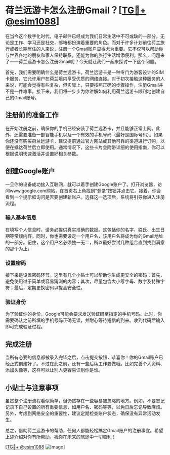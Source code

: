 # 荷兰远游卡怎么注册Gmail？[[TG💪+ @esim1088](https://t.me/s/esim1088)]

在当今这个数字化时代，电子邮件已经成为我们日常生活中不可或缺的一部分。无论是工作、学习还是社交，邮箱都扮演着重要的角色。而对于许多计划前往荷兰旅行或者长期居住的人来说，注册一个Gmail账户显得尤为重要。它不仅可以帮助你与世界各地的朋友和家人保持联系，还能为你的旅行生活增添便利。那么，问题来了——荷兰远游卡怎么注册Gmail呢？今天就让我们一起来探讨一下这个问题。

首先，我们需要明确什么是荷兰远游卡。荷兰远游卡是一种专门为游客设计的SIM卡服务，它允许用户在荷兰境内享受优质的网络连接。对于初次接触这种服务的人来说，可能会觉得有些复杂，但实际上，只要按照正确的步骤操作，注册Gmail并不是一件难事。接下来，我们将一步步为你讲解如何利用荷兰远游卡顺利地创建自己的Gmail账号。

## 注册前的准备工作

在开始注册之前，确保你的手机已经安装了荷兰远游卡，并且能够正常上网。此外，还需要准备一部智能手机以及一个有效的手机号码（最好是国际号码）。如果你还没有购买荷兰远游卡，建议提前通过官方网站或其他可靠的渠道进行订购，以便在抵达荷兰后立即使用。通常情况下，这些卡片会附带详细的使用指南，你可以根据说明快速激活并设置好相关参数。

## 创建Google账户

一旦你的设备成功接入互联网，就可以着手创建Google账户了。打开浏览器，访问www.google.com网站，在首页右上角找到“登录”按钮并点击它。接着，你会看到一个提示框询问是否要创建新账户。选择这一选项后，系统将引导你进入注册流程。

### 输入基本信息

在填写个人信息时，请务必提供真实准确的数据。这包括你的名字、姓氏、出生日期等常规内容。同时，你也需要设定一个用户名，该用户名将成为你的Gmail地址的一部分。记住，这个用户名必须独一无二，所以最好尝试几种组合直到找到满意的那个为止。

### 设置密码

接下来是设置密码环节。这里有几个小贴士可以帮助你生成更安全的密码：首先，避免使用过于简单或容易猜测的内容；其次，尽量包含大小写字母、数字及特殊字符；最后，定期更换密码以提高安全性。

### 验证身份

为了验证你的身份，Google可能会要求发送验证码至指定的手机号码。此时，你需要确认之前所填的手机号码正确无误，并耐心等待短信的到来。收到代码后输入即可完成验证过程。

## 完成注册

当所有必要的信息都被录入完毕之后，点击提交按钮，恭喜你！你的Gmail账户已经正式创建好了。不过在此之前，还有一些后续工作要做哦。比如完善个人资料、添加头像等，这样可以让别人更容易识别你是谁。

## 小贴士与注意事项

虽然整个注册流程看似简单，但仍然存在一些容易被忽略的地方。例如，不要忘记记录下自己设置的所有重要信息，如用户名、密码等等，以免日后忘记导致麻烦。另外，考虑到网络安全的重要性，建议定期检查账户状态，确保没有异常活动发生。

总之，借助荷兰远游卡的帮助，任何人都能轻松搞定Gmail账户的注册事宜。希望上述介绍对你有所帮助，祝你在未来的旅途中一切顺利！

[[TG💪+ @esim1088](https://t.me/s/esim1088) ![Image](https://i.postimg.cc/4NQfJmqS/Snipaste-2025-05-13-00-14-12.png)]